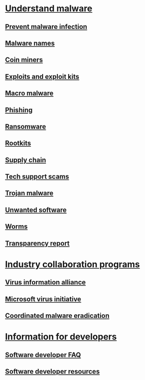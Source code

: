 # [Understand malware](index.md)

## [Prevent malware infection](prevent-malware-infection.md)

## [Malware names](malware-naming.md)

## [Coin miners](coinminer-malware.md)

## [Exploits and exploit kits](exploits-malware.md)

## [Macro malware](macro-malware.md)

## [Phishing](phishing.md)

## [Ransomware](ransomware-malware.md)

## [Rootkits](rootkits-malware.md)

## [Supply chain](supply-chain-malware.md)

## [Tech support scams](support-scams.md)

## [Trojan malware](trojans-malware.md)

## [Unwanted software](unwanted-software.md)

## [Worms](worms-malware.md)

## [Transparency report](transparency-report.md)

# [Industry collaboration programs](cybersecurity-industry-partners.md)

## [Virus information alliance](virus-information-alliance-criteria.md)

## [Microsoft virus initiative](virus-initiative-criteria.md)

## [Coordinated malware eradication](coordinated-malware-eradication.md)

# [Information for developers](developer-info.md)

## [Software developer FAQ](developer-faq.md)

## [Software developer resources](developer-resources.md)
